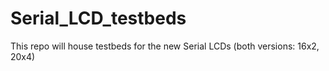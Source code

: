 # Serial_LCD_testbeds
This repo will house testbeds for the new Serial LCDs (both versions: 16x2, 20x4)
